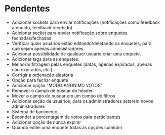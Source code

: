 # Pendentes
- Adicionar sockets para enviar notificações (notificações como feedback atendido, feedback recebido)
- Adicionar socket para enviar notificação sobre enquetes fechadas/fechadas
- Verificar quais usuários estão editando/deletando os enquetes, para que sejam apenas administradores.
- Adicionar possibilidade de qualquer usuário criar uma enquete.
- Adicionar tags para as enquetes.
- Melhorar filtragem pelas enquetes (datas, apenas expirados, apenas não expirados, etc.).
- Corrigir a ordenação aleatória
- Opção para fechar enquete
- Adicionar opção "MODO ANONIMO VOTOS"
- Remover o campo de buscar do header
- Mover o campo de buscar em um campo de filtros
- Adicionar seção de usuários, para os administradores setarem novos administradores
- Sistema de banimento
- Esconder a porcentagem de votos para participantes
- Adicionar opção de nunca expirar
- Quando editei uma enquete todas as opções sumiram
